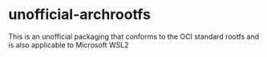 # unofficial-archrootfs
This is an unofficial packaging that conforms to the OCI standard rootfs and is also applicable to Microsoft WSL2
